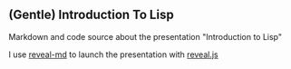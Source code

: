## (Gentle) Introduction To Lisp

Markdown and code source about the presentation "Introduction to Lisp"



I use [reveal-md](https://github.com/webpro/reveal-md) to launch the
presentation with [reveal.js](https://github.com/hakimel/reveal.js/)
